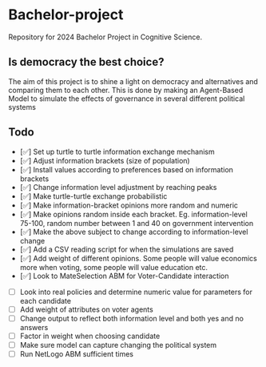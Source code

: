 # Bachelor-project
Repository for 2024 Bachelor Project in Cognitive Science. 

## Is democracy the best choice?
The aim of this project is to shine a light on democracy and alternatives and comparing them to each other.
This is done by making an Agent-Based Model to simulate the effects of governance in several different political systems

## Todo
- [✅] Set up turtle to turtle information exchange mechanism
- [✅] Adjust information brackets (size of population)
- [✅] Install values according to preferences based on information brackets
- [✅] Change information level adjustment by reaching peaks
- [✅] Make turtle-turtle exchange probabilistic
- [✅] Make information-bracket opinions more random and numeric
- [✅] Make opinions random inside each bracket. Eg. information-level 75-100, random number between 1 and 40 on government intervention
- [✅] Make the above subject to change according to information-level change
- [✅] Add a CSV reading script for when the simulations are saved
- [✅] Add weight of different opinions. Some people will value economics more when voting, some people will value education etc.
- [✅] Look to MateSelection ABM for Voter-Candidate interaction
- [ ] Look into real policies and determine numeric value for parameters for each candidate
- [ ] Add weight of attributes on voter agents
- [ ] Change output to reflect both information level and both yes and no answers
- [ ] Factor in weight when choosing candidate
- [ ] Make sure model can capture changing the political system
- [ ] Run NetLogo ABM sufficient times

